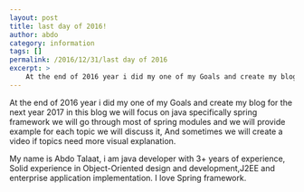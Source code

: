 ```yaml
---
layout: post
title: last day of 2016!
author: abdo
category: information
tags: []
permalink: /2016/12/31/last day of 2016
excerpt: >
    At the end of 2016 year i did my one of my Goals and create my blog for the next year 2017 in this blog we will focus on java specifically spring framework...
---
```


At the end of 2016 year i did my one of my Goals and create my blog for the next year 2017 in this blog we will focus on java specifically spring framework we will go through most of spring modules and we will provide example for each topic we will discuss it, And sometimes we will create a video if topics need more visual explanation. 



My name is Abdo Talaat, i am java developer with 3+ years of experience, Solid experience in Object-Oriented design and development,J2EE and enterprise application implementation. I love Spring framework.








